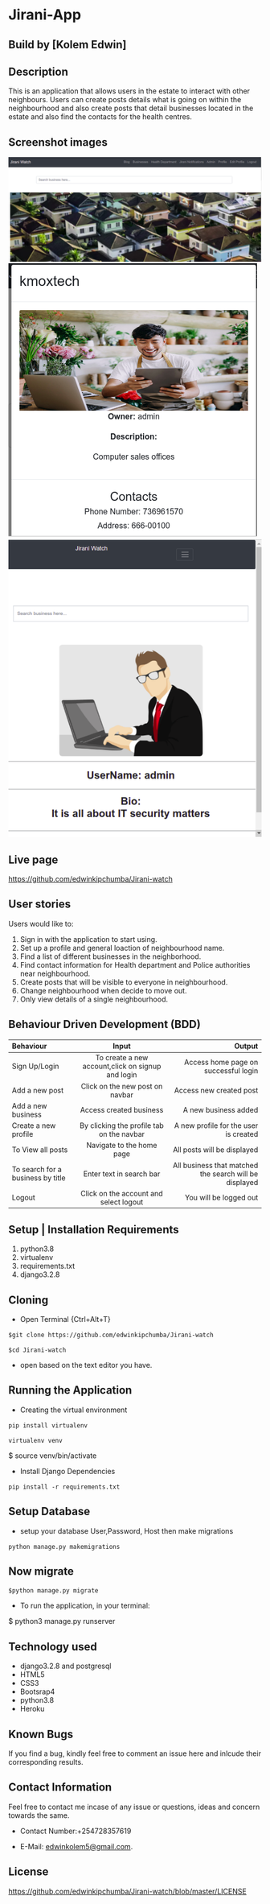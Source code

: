 # Jirani-App

## Build by [Kolem Edwin]

## Description

This is an application that allows users in the estate to interact with other neighbours. Users can create posts details what is going on within the neighbourhood and also create posts that detail businesses located in the estate and also find the contacts for the health centres.

## Screenshot images

<img src="static../../static/images/home.png">

<img src="static../../static/images/phonesize.png">

<img src="static../../static/images/prof.png">


## Live page

https://github.com/edwinkipchumba/Jirani-watch

## User stories

Users would like to:

1. Sign in with the application to start using.
2. Set up a profile and general loaction of neighbourhood name.
3. Find a list of different businesses in the neighborhood.
4. Find contact information for Health department and Police authorities near neighbourhood.
5. Create posts that will be visible to everyone in neighbourhood.
6. Change neighbourhood when decide to move out.
7. Only view details of a single neighbourhood.

## Behaviour Driven Development (BDD)

| Behaviour | Input | Output |
| :-----------------| :-----------------: | ------------------: |
| Sign Up/Login | To create a new account,click on signup and login | Access home page on successful login |
| Add a new post | Click on the new post on navbar | Access new created post |
| Add a new business | Access created business | A new business added |
| Create a new profile | By clicking the profile tab on the navbar | A new profile for the user is created |
| To View all posts | Navigate to the home page | All posts will be displayed |
| To search for a business by title | Enter text in search bar | All business that matched the search will be displayed |
| Logout | Click on the account and select logout | You will be logged out |

## Setup | Installation Requirements

1. python3.8
2. virtualenv
3. requirements.txt
4. django3.2.8

## Cloning

* Open Terminal {Ctrl+Alt+T}

```
$git clone https://github.com/edwinkipchumba/Jirani-watch

```

```
$cd Jirani-watch
```

* open based on the text editor you have.

## Running the Application

* Creating the virtual environment

 ```
pip install virtualenv 
```

```
virtualenv venv
```

$ source venv/bin/activate

* Install Django Dependencies

```
pip install -r requirements.txt
```

## Setup Database

* setup your database User,Password, Host then make migrations

```
python manage.py makemigrations
```

## Now migrate

```
$python manage.py migrate
```

* To run the application, in your terminal:

$ python3 manage.py runserver

## Technology used

* django3.2.8 and postgresql
* HTML5
* CSS3
* Bootsrap4
* python3.8
* Heroku

## Known Bugs

If you find a bug, kindly feel free to comment an issue here and inlcude their corresponding results.

## Contact  Information

 Feel free to contact me incase of any issue or questions, ideas and concern towards the same.

* Contact Number:+254728357619
  
* E-Mail: edwinkolem5@gmail.com.

## License
https://github.com/edwinkipchumba/Jirani-watch/blob/master/LICENSE
